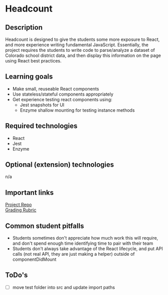 # Headcount

## Description

Headcount is designed to give the students some more exposure to React, and more
experience writing fundamental JavaScript. Essentially, the project requires the
students to write code to parse/analyze a dataset of Colorado school district 
data, and then display this information on the page using React best practices.

## Learning goals

* Make small, reuseable React components
* Use stateless/stateful components appropriately
* Get experience testing react components using:
    - Jest snapshots for UI
    - Enzyme shallow mounting for testing instance methods

## Required technologies

- React
- Jest
- Enzyme

## Optional (extension) technologies

n/a

## Important links

[Project Repo](https://github.com/turingschool-examples/headcount2.0)  
[Grading Rubric](https://github.com/turingschool/front-end-submissions-public/blob/master/templates/mod-3/headcount.md)  

## Common student pitfalls

- Students sometimes don't appreciate how much work this will require, and don't
  spend enough time identifying time to pair with their team
- Students don't always take advantage of the React lifecycle, and put API calls
  (not real API, they are just making a helper) outside of componentDidMount

## ToDo's

* [ ] move test folder into src and update import paths
